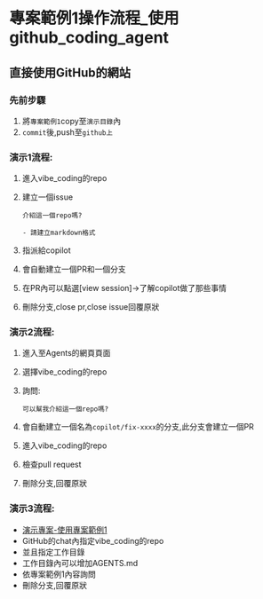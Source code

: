 # 專案範例1操作流程_使用github_coding_agent

## 直接使用GitHub的網站

### 先前步驟

1. 將`專案範例1`copy至`演示目錄`內
2. `commit`後,push至`github上`


### 演示1流程:
1. 進入vibe_coding的repo
2. 建立一個issue

	```
	介紹這一個repo嗎?
	
	- 請建立markdown格式
	```
	
3. 指派給copilot
4. 會自動建立一個PR和一個分支
5. 在PR內可以點選[view session]->了解copilot做了那些事情
6. 刪除分支,close pr,close issue回覆原狀

### 演示2流程:
1. 進入至Agents的網頁頁面
2. 選擇vibe_coding的repo
3. 詢問:
	
	```
	可以幫我介紹這一個repo嗎?
	```

 4. 會自動建立一個名為`copilot/fix-xxxx`的分支,此分支會建立一個PR
 5. 進入vibe_coding的repo
 6. 檢查pull request
 7. 刪除分支,回覆原狀

### 演示3流程:

- [演示專案-使用專案範例1](../../vibe_coding範例樣版)
- GitHub的chat內指定vibe_coding的repo
- 並且指定工作目錄
- 工作目錄內可以增加AGENTS.md
- 依專案範例1內容詢問
- 刪除分支,回覆原狀

